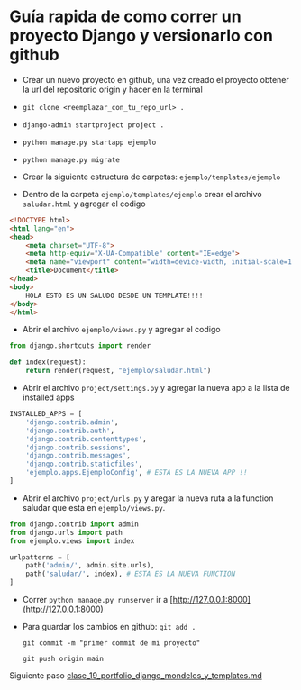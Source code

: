 # Guía rapida de como correr un proyecto Django y versionarlo con github

- Crear un nuevo proyecto en github, una vez creado el proyecto obtener la url del repositorio origin y hacer en la terminal

 - ```git clone <reemplazar_con_tu_repo_url> .```

- ```django-admin startproject project .```

- ```python manage.py startapp ejemplo```

- ```python manage.py migrate```

- Crear la siguiente estructura de carpetas:
  ```ejemplo/templates/ejemplo```

- Dentro de la carpeta ```ejemplo/templates/ejemplo``` crear el archivo ```saludar.html``` y agregar el codigo 

```html
<!DOCTYPE html>
<html lang="en">
<head>
    <meta charset="UTF-8">
    <meta http-equiv="X-UA-Compatible" content="IE=edge">
    <meta name="viewport" content="width=device-width, initial-scale=1.0">
    <title>Document</title>
</head>
<body>
    HOLA ESTO ES UN SALUDO DESDE UN TEMPLATE!!!!
</body>
</html>
```
  
- Abrir el archivo ```ejemplo/views.py``` y agregar el codigo

```python
from django.shortcuts import render

def index(request):
    return render(request, "ejemplo/saludar.html")
```

- Abrir el archivo ```project/settings.py``` y agregar la nueva app a la lista de
installed apps 

```python
INSTALLED_APPS = [
    'django.contrib.admin',
    'django.contrib.auth',
    'django.contrib.contenttypes',
    'django.contrib.sessions',
    'django.contrib.messages',
    'django.contrib.staticfiles',
    'ejemplo.apps.EjemploConfig', # ESTA ES LA NUEVA APP !!
]
```

- Abrir el archivo ```project/urls.py``` y aregar la nueva ruta a la function saludar que esta en ```ejemplo/views.py```.

```python
from django.contrib import admin
from django.urls import path
from ejemplo.views import index

urlpatterns = [
    path('admin/', admin.site.urls),
    path('saludar/', index), # ESTA ES LA NUEVA FUNCTION
]
```
- Correr ```python manage.py runserver``` ir a [http://127.0.0.1:8000](http://127.0.0.1:8000)

- Para guardar los cambios en github:
  ```git add .```
  
  ```git commit -m "primer commit de mi proyecto"```
  
  ```git push origin main```
  
 Siguiente paso [clase_19_portfolio_django_mondelos_y_templates.md](clase_19_portfolio_django_mondelos_y_templates.md)
